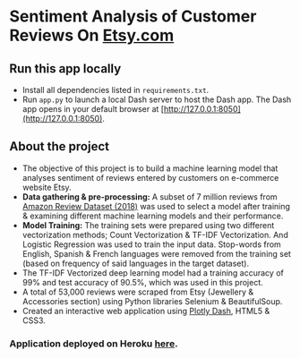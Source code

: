 # Sentiment Analysis of Customer Reviews On [Etsy.com](https://www.etsy.com)

## Run this app locally
- Install all dependencies listed in `requirements.txt`. 
- Run `app.py` to launch a local Dash server to host the Dash app. The Dash app opens in your default browser at [http://127.0.0.1:8050](http://127.0.0.1:8050).

## About the project
- The objective of this project is to build a machine learning model that analyses sentiment of reviews entered by customers on e-commerce website Etsy.
- **Data gathering & pre-processing:** A subset of 7 million reviews from [Amazon Review Dataset (2018)](https://nijianmo.github.io/amazon/) was used to select a model after training & examining different machine learning models and their performance.
- **Model Training:** The training sets were prepared using two different vectorization methods; Count Vectorization & TF-IDF Vectorization. And Logistic Regression was used to train the input data. Stop-words from English, Spanish & French languages were removed from the training set (based on frequency of said languages in the target dataset). 
- The TF-IDF Vectorized deep learning model had a training accuracy of 99% and test accuracy of 90.5%, which was used in this project.
- A total of 53,000 reviews were scraped from Etsy (Jewellery & Accessories section) using Python libraries Selenium & BeautifulSoup.
- Created an interactive web application using [Plotly Dash](https://plotly.com/dash/), HTML5 & CSS3.

### Application deployed on Heroku [here](https://etsysentimentanalysis.herokuapp.com/).
